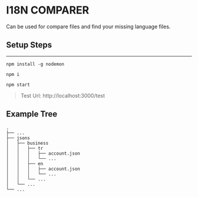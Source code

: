 # I18N COMPARER
Can be used for compare files and find your missing language files.

## Setup Steps
---
```
npm install -g nodemon
```
```
npm i
```
```
npm start
```

>Test Url: http://localhost:3000/test

## Example Tree

    .
    ├── ...
    ├── jsons                    
    │   ├── business
    │   │   ├── tr
    │   │   │   ├── account.json
    │   │   │   └── ...
    │   │   ├── en
    │   │   │   ├── account.json
    │   │   │   └── ...
    │   │   └── ... 
    │   └── ...            
    └── ...